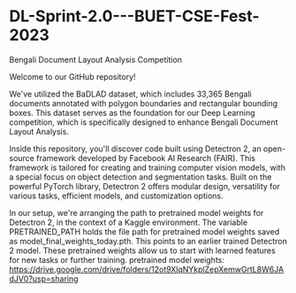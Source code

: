 # DL-Sprint-2.0---BUET-CSE-Fest-2023
Bengali Document Layout Analysis Competition

 Welcome to our GitHub repository! 

We've utilized the BaDLAD dataset, which includes 33,365 Bengali documents annotated with polygon boundaries and rectangular bounding boxes. This dataset serves as the foundation for our Deep Learning competition, which is specifically designed to enhance Bengali Document Layout Analysis.


Inside this repository, you'll discover code built using Detectron 2, an open-source framework developed by Facebook AI Research (FAIR). This framework is tailored for creating and training computer vision models, with a special focus on object detection and segmentation tasks. Built on the powerful PyTorch library, Detectron 2 offers modular design, versatility for various tasks, efficient models, and customization options.


In our setup, we're arranging the path to pretrained model weights for Detectron 2, in the context of a Kaggle environment. The variable PRETRAINED_PATH holds the file path for pretrained model weights saved as model_final_weights_today.pth. This points to an earlier trained Detectron 2 model. These pretrained weights allow us to start with learned features for new tasks or further training.
pretrained model weights: https://drive.google.com/drive/folders/12ot9XlqNYkplZepXemwGrtL8W6JAdJV0?usp=sharing

